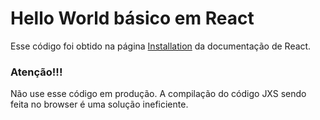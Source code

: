 # Hello World básico em React

Esse código foi obtido na página [Installation](https://facebook.github.io/react/docs/installation.html) da documentação de React.

### Atenção!!!

Não use esse código em produção. A compilação do código JXS sendo feita no browser é uma solução ineficiente.
